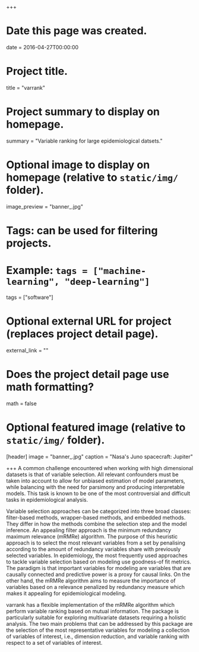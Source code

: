 +++
# Date this page was created.
date = 2016-04-27T00:00:00

# Project title.
title = "varrank"

# Project summary to display on homepage.
summary = "Variable ranking for large epidemiological datsets."

# Optional image to display on homepage (relative to `static/img/` folder).
image_preview = "banner_.jpg"

# Tags: can be used for filtering projects.
# Example: `tags = ["machine-learning", "deep-learning"]`
tags = ["software"]

# Optional external URL for project (replaces project detail page).
external_link = ""

# Does the project detail page use math formatting?
math = false

# Optional featured image (relative to `static/img/` folder).
[header]
image = "banner_.jpg"
caption = "Nasa's Juno spacecraft: Jupiter"

+++
A common challenge encountered when working with high dimensional datasets is that of variable selection. All relevant confounders must be taken into account to allow for unbiased estimation of model parameters, while balancing with the need for parsimony and producing interpretable models. This task is known to be one of the most controversial and difficult tasks in epidemiological analysis. 

Variable selection approaches can be categorized into three broad classes: filter-based methods, wrapper-based methods, and embedded methods. They differ in how the methods combine the selection step and the model inference. An appealing filter approach is the minimum redundancy maximum relevance (mRMRe) algorithm. The purpose of this heuristic approach is to select the most relevant variables from a set by penalising according to the amount of redundancy variables share with previously selected variables. In epidemiology, the most frequently used approaches to tackle variable selection based on modeling use goodness-of fit metrics. The paradigm is that important variables for modeling are variables that are causally connected and predictive power is a proxy for causal links. On the other hand, the mRMRe algorithm aims to measure the importance of variables based on a relevance penalized by redundancy measure which makes it appealing for epidemiological modeling.

varrank has a flexible implementation of the mRMRe algorithm which perform variable ranking based on mutual information. The package is particularly suitable for exploring multivariate datasets requiring a holistic analysis. The two main problems that can be addressed by this package are the selection of the most representative variables for modeling a collection of variables of interest, i.e., dimension reduction, and variable ranking with respect to a set of variables of interest.
